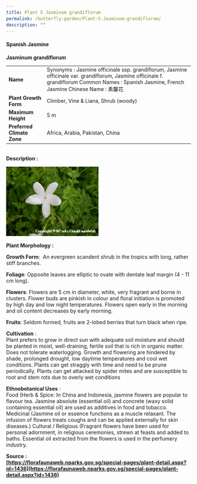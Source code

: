```yaml
---
title: Plant 5 Jasminum grandiflorum
permalink: /butterfly-garden/Plant-5-Jasminum-grandiflorum/
description: ""
---
```

#### **Spanish Jasmine**


**Jasminum grandiflorum**  
  

|                        |                                                                                                                                                                                                                        |
|------------------------|------------------------------------------------------------------------------------------------------------------------------------------------------------------------------------------------------------------------|
|          **Name**          |     Synonyms : Jasmine officinale ssp. grandiflorum, Jasmine officinale var. grandiflorum, Jasmine             officinale f. grandiflorum     Common Names : Spanish Jasmine, French Jasmine     Chinese Name : 素馨花 |
|    **Plant Growth Form**   |     Climber, Vine & Liana, Shrub (woody)                                                                                                                                                                               |
|      **Maximum Height**    |      5 m                                                                                                                                                                                                               |
| **Preferred Climate Zone** |     Africa, Arabia, Pakistan, China                                                                                                                                                                                    |
  
  
   
**Description :**
  
<img style="width:50%;height:50%" src="/images/Butterfly%20Garden/B5.png">

**Plant Morphology :** 

**Growth Form**:  An evergreen scandent shrub in the tropics with long, rather stiff branches.

**Foliage**: Opposite leaves are elliptic to ovate with dentate leaf margin (4 - 11 cm long).

**Flowers**: Flowers are 5 cm in diameter, white, very fragrant and borne in clusters. Flower buds are pinkish in colour and floral initiation is promoted by high day and low night temperatures. Flowers open early in the morning and oil content decreases by early morning.

**Fruits**: Seldom formed, fruits are 2-lobed berries that turn black when ripe.

  

**Cultivation** :  
Plant prefers to grow in direct sun with adequate soil moisture and should be planted in moist, well-draining, fertile soil that is rich in organic matter. Does not tolerate waterlogging. Growth and flowering are hindered by shade, prolonged drought, low daytime temperatures and cool wet conditions. Plants can get straggly with time and need to be prune periodically. Plants can get attacked by spider mites and are susceptible to root and stem rots due to overly wet conditions

**Ethnobotanical Uses** :  
Food (Herb & Spice: In China and Indonesia, jasmine flowers are popular to flavour tea. Jasmine absolute (essential oil) and concrete (waxy solid containing essential oil) are used as additives in food and tobacco. Medicinal (Jasmine oil or essence functions as a muscle relaxant. The infusion of flowers treats coughs and can be applied externally for skin diseases.) Cultural / Religious (Fragrant flowers have been used for personal adornment, in religious ceremonies, strewn at feasts and added to baths. Essential oil extracted from the flowers is used in the perfumery industry.

  

**Source :  
[https://florafaunaweb.nparks.gov.sg/special-pages/plant-detail.aspx?id=1436](https://florafaunaweb.nparks.gov.sg/special-pages/plant-detail.aspx?id=1436)**